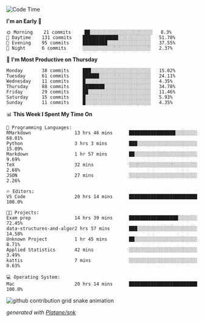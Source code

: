 <!--START_SECTION:waka-->
![Code Time](http://img.shields.io/badge/Code%20Time-109%20hrs%2034%20mins-blue)

**I'm an Early 🐤** 

```text
🌞 Morning    21 commits     ██░░░░░░░░░░░░░░░░░░░░░░░   8.3% 
🌆 Daytime    131 commits    █████████████░░░░░░░░░░░░   51.78% 
🌃 Evening    95 commits     █████████░░░░░░░░░░░░░░░░   37.55% 
🌙 Night      6 commits      ░░░░░░░░░░░░░░░░░░░░░░░░░   2.37%

```
📅 **I'm Most Productive on Thursday** 

```text
Monday       38 commits     ███░░░░░░░░░░░░░░░░░░░░░░   15.02% 
Tuesday      61 commits     ██████░░░░░░░░░░░░░░░░░░░   24.11% 
Wednesday    11 commits     █░░░░░░░░░░░░░░░░░░░░░░░░   4.35% 
Thursday     88 commits     ████████░░░░░░░░░░░░░░░░░   34.78% 
Friday       29 commits     ██░░░░░░░░░░░░░░░░░░░░░░░   11.46% 
Saturday     15 commits     █░░░░░░░░░░░░░░░░░░░░░░░░   5.93% 
Sunday       11 commits     █░░░░░░░░░░░░░░░░░░░░░░░░   4.35%

```


📊 **This Week I Spent My Time On** 

```text
💬 Programming Languages: 
RMarkdown                13 hrs 46 mins      █████████████████░░░░░░░░   68.01% 
Python                   3 hrs 3 mins        ███░░░░░░░░░░░░░░░░░░░░░░   15.09% 
Markdown                 1 hr 57 mins        ██░░░░░░░░░░░░░░░░░░░░░░░   9.69% 
TeX                      32 mins             ░░░░░░░░░░░░░░░░░░░░░░░░░   2.68% 
JSON                     27 mins             ░░░░░░░░░░░░░░░░░░░░░░░░░   2.26%

🔥 Editors: 
VS Code                  20 hrs 14 mins      █████████████████████████   100.0%

🐱‍💻 Projects: 
Exam prep                14 hrs 39 mins      ██████████████████░░░░░░░   72.45% 
data-structures-and-algor2 hrs 57 mins       ███░░░░░░░░░░░░░░░░░░░░░░   14.58% 
Unknown Project          1 hr 45 mins        ██░░░░░░░░░░░░░░░░░░░░░░░   8.71% 
Applied Statistics       42 mins             ░░░░░░░░░░░░░░░░░░░░░░░░░   3.49% 
kattis                   7 mins              ░░░░░░░░░░░░░░░░░░░░░░░░░   0.63%

💻 Operating System: 
Mac                      20 hrs 14 mins      █████████████████████████   100.0%

```


<!--END_SECTION:waka-->


<!--Snake Game-->
![github contribution grid snake animation](https://raw.githubusercontent.com/viggo-gascou/viggo-gascou/output/github-contribution-grid-snake.svg)

_generated with [Platane/snk](https://github.com/Platane/snk)_
<!--Snake Game-->

